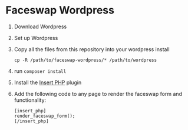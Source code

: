Faceswap Wordpress
==================

1. Download Wordpress
1. Set up Wordpress
1. Copy all the files from this repository into your wordpress install

    ```
    cp -R /path/to/faceswap-wordpress/* /path/to/wordpress
    ```
1. run `composer install`
1. Install the [Insert PHP](https://wordpress.org/plugins/insert-php/) plugin
1. Add the following code to any page to render the faceswap form and functionality:

    ```
    [insert_php]
    render_faceswap_form();
    [/insert_php]
    ```